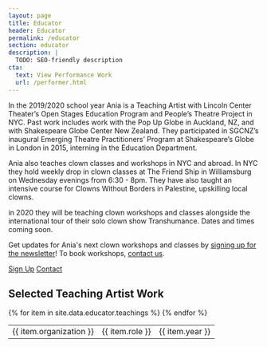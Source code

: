 ```yaml
---
layout: page
title: Educator
header: Educator
permalink: /educator
section: educator
description: |
  TODO: SEO-friendly description
cta:
  text: View Performance Work
  url: /performer.html
---
```


In the 2019/2020 school year Ania is a Teaching Artist with Lincoln Center Theater’s Open Stages Education Program and People’s Theatre Project in NYC. Past work includes work with the Pop Up Globe in Auckland, NZ, and with Shakespeare Globe Center New Zealand. They participated in SGCNZ’s inaugural Emerging Theatre Practitioners’ Program at Shakespeare’s Globe in London in 2015, interning in the Education Department.

Ania also teaches clown classes and workshops in NYC and abroad. In NYC they hold weekly drop in clown classes at The Friend Ship in Williamsburg on Wednesday evenings from 6:30 - 8pm. They have also taught an intensive course for Clowns Without Borders in Palestine, upskilling local clowns.

in 2020 they will be teaching clown workshops and classes alongside the international tour of their solo clown show Transhumance.  Dates and times coming soon.

Get updates for Ania's next clown workshops and classes by [signing up for the newsletter](#signup)! To book workshops, [contact us](/contact.html).

<center-l>
  <a href="#signup" class="btn">Sign Up</a>
  <a href="/contact.html" class="btn">Contact</a>
</center-l>

## Selected Teaching Artist Work

<table>
  <tbody>
    {% for item in site.data.educator.teachings %}
      <tr>
        <td>{{ item.organization }}</td>
        <td>{{ item.role }}</td>
        <td>{{ item.year }}</td>
      </tr>
    {% endfor %}
  </tbody>
</table>
